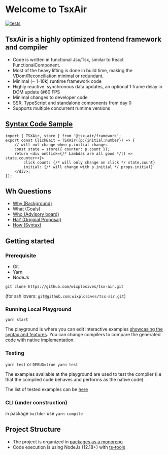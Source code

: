 # Welcome to TsxAir

[![tests](https://github.com/wixplosives/tsx-air/actions/workflows/tests.yml/badge.svg)](https://github.com/wixplosives/tsx-air/actions/workflows/tests.yml)

## TsxAir is a highly optimized frontend framework and compiler
- Code is written in functional Jsx/Tsx, similar to React FunctionalComponent.
- Most of the heavy lifting is done in build time, making the VDom/Reconciliation minimal or redundant.
- Minimal (~ 1-10k) runtime framework code
- Highly reactive: synchronous data updates, an optional 1 frame delay in DOM update @60 FPS
- Minimal changes to developer code
- SSR, TypeScript and standalone components from day 0
- Supports multiple concurrent runtime versions

## [Syntax Code Sample](docs/syntax.md)
```tsx
import { TSXAir, store } from '@tsx-air/framework';
export const ClickBait = TSXAir((p:{initial:number}) => {
    // will not change when p.initial changes
    const state = store({ counter: p.count });
    return <div onClick={/* Lambdas are all good */() => state.counter++}>
        click count: {/* will only change on click */ state.count}        
        initial: {/* will change with p.initial */ props.initial}    
    </div>;
});
```

## Wh Questions

- [Why (Background)](docs/background.md)
- [What (Goals)](docs/goals.md)
- [Who (Advisory board)](docs/advisory.board/advisory.board.md)
- [Ha? (Original Proposal)](docs/original.proposal.md)
- [How (Syntax)](docs/syntax.md)

## Getting started
### Prerequisite
- Git
- Yarn
- NodeJs

`git clone https://github.com/wixplosives/tsx-air.git`

(for ssh lovers: `git@github.com:wixplosives/tsx-air.git`)

### Running Local Playground 
`yarn start`

The playground is where you can edit interactive examples [showcasing the syntax and features](docs/syntax.md). 
You can change compilers to compare the generated code with native implementation.

### Testing
`yarn test` or `DEBUG=true yarn test`

The examples available at the playground are used to test the compiler (i.e that the compiled code behaves and performs as the native code)

The list of tested examples can be [here](packages/examples/src/examples/index.ts)

### CLI (under construction)
in package `builder` use `yarn compile`

## Project Structure
- The project is organized in [packages as a monorepo](https://github.com/wixplosives/sample-monorepo)
- Code execution is using NodeJs (12.18+) with [ts-tools](https://github.com/AviVahl/ts-tools)
